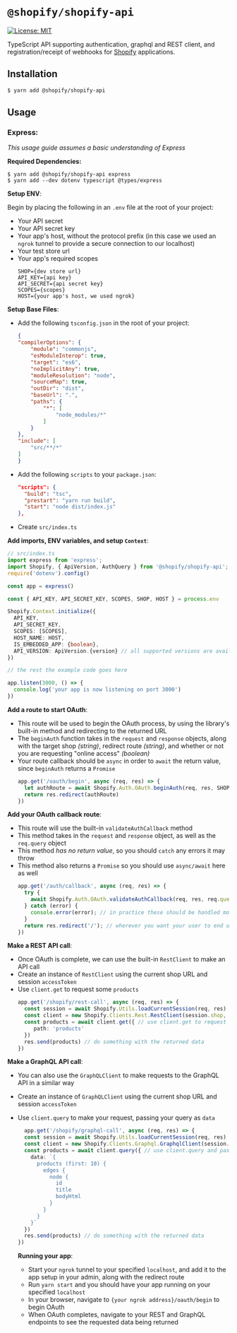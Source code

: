 # `@shopify/shopify-api`

<!-- ![Build Status]() -->
[![License: MIT](https://img.shields.io/badge/License-MIT-green.svg)](LICENSE.md)
<!-- [![npm version](https://badge.fury.io/js/%40shopify%2Fkoa-shopify-auth.svg)](https://badge.fury.io/js/%40shopify%2Fshopify-api) -->

TypeScript API supporting authentication, graphql and REST client, and registration/receipt of webhooks for [Shopify](https://www.shopify.ca/) applications.

## Installation

```bash
$ yarn add @shopify/shopify-api
```

## Usage

### Express:
_This usage guide assumes a basic understanding of Express_

**Required Dependencies:** 
```shell
$ yarn add @shopify/shopify-api express
$ yarn add --dev dotenv typescript @types/express
```

**Setup ENV**: 

Begin by placing the following in an `.env` file at the root of your project: 
- Your API secret 
- Your API secret key
- Your app's host, without the protocol prefix (in this case we used an `ngrok` tunnel to provide a secure connection to our localhost) 
- Your test store url 
- Your app's required scopes 
  ```
  SHOP={dev store url}
  API_KEY={api key}
  API_SECRET={api secret key}
  SCOPES={scopes}
  HOST={your app's host, we used ngrok}
  ```
  
**Setup Base Files**: 

- Add the following `tsconfig.json` in the root of your project: 
    ```json 
    {
    "compilerOptions": {
        "module": "commonjs",
        "esModuleInterop": true,
        "target": "es6",
        "noImplicitAny": true,
        "moduleResolution": "node",
        "sourceMap": true,
        "outDir": "dist",
        "baseUrl": ".",
        "paths": {
            "*": [
                "node_modules/*"
            ]
        }
    },
    "include": [
        "src/**/*"
    ]
  }
  ```
- Add the following `scripts` to your `package.json`: 
  ```json 
  "scripts": {
    "build": "tsc",
    "prestart": "yarn run build",
    "start": "node dist/index.js"
  },
  ```
- Create `src/index.ts`

**Add imports, ENV variables, and setup `Context`**: 

```ts
// src/index.ts 
import express from 'express';
import Shopify, { ApiVersion, AuthQuery } from '@shopify/shopify-api';
require('dotenv').config()

const app = express()

const { API_KEY, API_SECRET_KEY, SCOPES, SHOP, HOST } = process.env

Shopify.Context.initialize({
  API_KEY,
  API_SECRET_KEY,
  SCOPES: [SCOPES],
  HOST_NAME: HOST,
  IS_EMBEDDED_APP: {boolean},
  API_VERSION: ApiVersion.{version} // all supported versions are available, as well as "unstable" and "unversioned"
})

// the rest the example code goes here 

app.listen(3000, () => {
  console.log('your app is now listening on port 3000')
})
```

**Add a route to start OAuth**: 

- This route will be used to begin the OAuth process, by using the library's built-in method and redirecting to the returned URL 
- The `beginAuth` function takes in the `request` and `response` objects, along with the target shop _(string)_, redirect route _(string)_, and whether or not you are requesting "online access" _(boolean)_
- Your route callback should be `async` in order to `await` the return value, since `beginAuth` returns a `Promise` 
  ```ts
  app.get('/oauth/begin', async (req, res) => {
    let authRoute = await Shopify.Auth.OAuth.beginAuth(req, res, SHOP, '/auth/callback', true)
    return res.redirect(authRoute)
  })
  ```

**Add your OAuth callback route**:

- This route will use the built-in `validateAuthCallback` method 
- This method takes in the `request` and `response` object, as well as the `req.query` object
- This method _has no return value_, so you should `catch` any errors it may throw
- This method also returns a `Promise` so you should use `async/await` here as well
  ```ts
  app.get('/auth/callback', async (req, res) => {
    try {
      await Shopify.Auth.OAuth.validateAuthCallback(req, res, req.query as unknown as AuthQuery); // req.query must be cast to unkown and then AuthQuery in order to be accepted
    } catch (error) {
      console.error(error); // in practice these should be handled more gracefully
    }
    return res.redirect('/'); // wherever you want your user to end up after OAuth completes
  })
  ```

**Make a REST API call**: 

- Once OAuth is complete, we can use the built-in `RestClient` to make an API call 
- Create an instance of `RestClient` using the current shop URL and session `accessToken` 
- Use `client.get` to request some `products`
  ```ts
  app.get('/shopify/rest-call', async (req, res) => {
    const session = await Shopify.Utils.loadCurrentSession(req, res) // load the current session to get the `accessToken`
    const client = new Shopify.Clients.Rest.RestClient(session.shop, session.accessToken) // create a new client for the specified shop
    const products = await client.get({ // use client.get to request the REST endpoint you need, in this case "products"
       path: 'products'
    })
    res.send(products) // do something with the returned data 
  })
  ```

**Make a GraphQL API call**: 
- You can also use the `GraphQLClient` to make requests to the GraphQL API in a similar way
- Create an instance of `GraphQLClient` using the current shop URL and session `accessToken` 
- Use `client.query` to make your request, passing your query as `data` 
  ```ts
    app.get('/shopify/graphql-call', async (req, res) => {
    const session = await Shopify.Utils.loadCurrentSession(req, res) // load the current session to get the `accessToken`
    const client = new Shopify.Clients.Graphql.GraphqlClient(session.shop, session.accessToken) // GraphQLClient accepts the same arguments as RestClient
    const products = await client.query({ // use client.query and pass your query as `data` 
      data: `{
        products (first: 10) {
          edges {
            node {
              id
              title
              bodyHtml
            }
          }
        }
      }`
    })
    res.send(products) // do something with the returned data
  })
  ```

  **Running your app**:
  - Start your `ngrok` tunnel to your specified `localhost`, and add it to the app setup in your admin, along with the redirect route
  - Run `yarn start` and you should have your app running on your specified `localhost` 
  - In your browser, navigate to `{your ngrok address}/oauth/begin` to begin OAuth
  - When OAuth completes, navigate to your REST and GraphQL endpoints to see the requested data being returned
